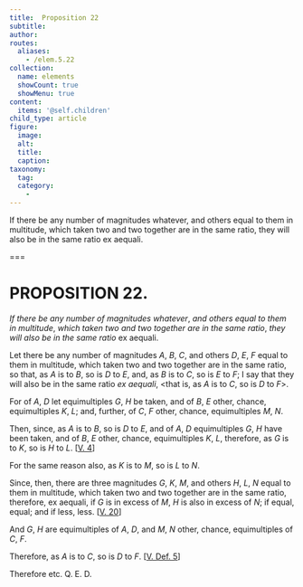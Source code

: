 ```yaml
---
title:  Proposition 22
subtitle: 
author:
routes:
  aliases:
    - /elem.5.22
collection:
  name: elements
  showCount: true
  showMenu: true
content:
  items: '@self.children'
child_type: article
figure:
  image:
  alt:
  title:
  caption:
taxonomy:
  tag:
  category:
    - 
---
```


<p><emph>If there be any number of magnitudes whatever</emph>, <emph>and others equal to them in multitude</emph>, <emph>which taken two and two together are in the same ratio</emph>, <emph>they will also be in the same ratio</emph> ex aequali. </p>

===

<h1>PROPOSITION 22.</h1>
<p><em>If there be any number of magnitudes whatever</em>, <em>and others equal to them in multitude</em>, <em>which taken two and two together are in the same ratio</em>, <em>they will also be in the same ratio</em> ex aequali. </p>

<p>Let there be any number of magnitudes <em>A</em>, <em>B</em>, <em>C</em>, and others <em>D</em>, <em>E</em>, <em>F</em> equal to them in multitude, which taken two and two together are in the same ratio, so that, <span class="center">as <em>A</em> is to <em>B</em>, so is <em>D</em> to <em>E</em>,</span> and, as <em>B</em> is to <em>C</em>, so is <em>E</em> to <em>F</em>; I say that they will also be in the same ratio <em>ex aequali</em>, <span class="center">&lt;that is, as <em>A</em> is to <em>C</em>, so is <em>D</em> to <em>F</em>&gt;.</span>
       <pb n="180"/></p>

<p>For of <em>A</em>, <em>D</em> let equimultiples <em>G</em>, <em>H</em> be taken, and of <em>B</em>, <em>E</em> other, chance, equimultiples <em>K</em>, <em>L</em>; and, further, of <em>C</em>, <em>F</em> other, chance, equimultiples <em>M</em>, <em>N</em>. 
      </p>

<p>Then, since, as <em>A</em> is to <em>B</em>, so is <em>D</em> to <em>E</em>, and of <em>A</em>, <em>D</em> equimultiples <em>G</em>, <em>H</em> have been taken, and of <em>B</em>, <em>E</em> other, chance, equimultiples <em>K</em>, <em>L</em>, <span class="center">therefore, as <em>G</em> is to <em>K</em>, so is <em>H</em> to <em>L</em>. [<a href="/elem.5.4">V. 4</a>]</span>
      </p>

<p>For the same reason also, <span class="center">as <em>K</em> is to <em>M</em>, so is <em>L</em> to <em>N</em>.</span>
      </p>

<p>Since, then, there are three magnitudes <em>G</em>, <em>K</em>, <em>M</em>, and others <em>H</em>, <em>L</em>, <em>N</em> equal to them in multitude, which taken two and two together are in the same ratio, therefore, <foreign lang="la">ex aequali</foreign>, if <em>G</em> is in excess of <em>M</em>, <em>H</em> is also in excess of <em>N</em>; if equal, equal; and if less, less. [<a href="/elem.5.20">V. 20</a>] </p>

<p>And <em>G</em>, <em>H</em> are equimultiples of <em>A</em>, <em>D</em>, <span class="center">and <em>M</em>, <em>N</em> other, chance, equimultiples of <em>C</em>, <em>F</em>.</span>
      </p>

<p>Therefore, as <em>A</em> is to <em>C</em>, so is <em>D</em> to <em>F</em>. [<a href="/elem.5.def.5">V. Def. 5</a>] </p>

<p>Therefore etc. Q. E. D.</p>

